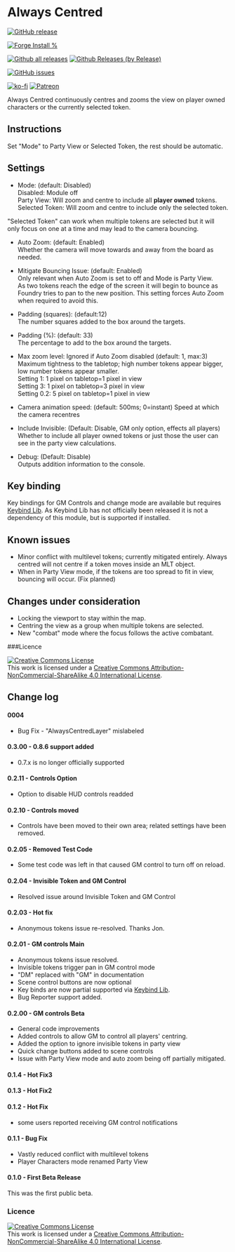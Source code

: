 # Always Centred

[![GitHub release](https://img.shields.io/github/release/sdoehren/always-centred.svg)](https://GitHub.com/sdoehren/always-centred/releases/)

[![Forge Install %](https://img.shields.io/badge/dynamic/json?label=Forge%20Installs&query=package.installs&suffix=%25&url=https%3A%2F%2Fforge-vtt.com%2Fapi%2Fbazaar%2Fpackage%2Falways-centred
)](https://GitHub.com/sdoehren/always-centred/releases/)


[![Github all releases](https://img.shields.io/github/downloads/sdoehren/always-centred/total.svg)](https://GitHub.com/sdoehren/always-centred/releases/)
[![Github Releases (by Release)](https://img.shields.io/github/downloads/sdoehren/always-centred/latest/total.svg)](https://GitHub.com/sdoehren/always-centred/releases/)


[![GitHub issues](https://img.shields.io/github/issues/sdoehren/always-centred/bug.svg)](https://GitHub.com/sdoehren/always-centred/issues/)
 

[![ko-fi](https://img.shields.io/badge/ko--fi-Support%20Me-red?style=flat-square&logo=ko-fi)](https://ko-fi.com/sdoehren)
[![Patreon](https://img.shields.io/badge/Patreon-Support%20Me-red?style=flat-square&logo=patreon)](https://www.patreon.com/bePatron?u=49614365)


Always Centred continuously centres and zooms the view on player owned characters or the currently selected token.



## Instructions
Set "Mode" to Party View or Selected Token, the rest should be automatic.

## Settings

- Mode: (default: Disabled)  
Disabled: Module off  
Party View: Will zoom and centre to include all **player owned** tokens.  
Selected Token:  Will zoom and centre to include only the selected token.  

"Selected Token" can work when multiple tokens are selected but it will only focus on one at a time and may lead to the camera bouncing.

- Auto Zoom: (default: Enabled)  
Whether the camera will move towards and away from the board as needed.

- Mitigate Bouncing Issue: (default: Enabled)  
Only relevant when Auto Zoom is set to off and Mode is Party View.  
  As two tokens reach the edge of the screen it will begin to bounce as Foundry tries to pan to the new position. This setting forces Auto Zoom when required to avoid this.
  
- Padding (squares): (default:12)  
The number squares added to the box around the targets.

- Padding (%): (default: 33)  
The percentage to add to the box around the targets. 

- Max zoom level: Ignored if Auto Zoom disabled (default: 1, max:3) 
Maximum tightness to the tabletop; high number tokens appear bigger, low number tokens appear smaller.  
Setting 1: 1 pixel on tabletop=1 pixel in view  
Setting 3: 1 pixel on tabletop=3 pixel in view  
Setting 0.2: 5 pixel on tabletop=1 pixel in view  

- Camera animation speed: (default: 500ms; 0=instant)
Speed at which the camera recentres
  
- Include Invisible: (Default: Disable, GM only option, effects all players)
Whether to include all player owned tokens or just those the user can see in the party view calculations. 
  
- Debug: (Default: Disable)  
Outputs addition information to the console.

## Key binding

Key bindings for GM Controls and change mode are available but requires [Keybind Lib](https://gitlab.com/fvtt-modules-lab/keybind-lib). 
As Keybind Lib has not officially been released it is not a dependency of this module, but is supported if installed.

## Known issues

- Minor conflict with multilevel tokens; currently mitigated entirely.  Always centred will not centre if a token moves inside an MLT object.
- When in Party View mode, if the tokens are too spread to fit in view, bouncing will occur. (Fix planned)


## Changes under consideration

- Locking the viewport to stay within the map.
- Centring the view as a group when multiple tokens are selected.
- New "combat" mode where the focus follows the active combatant.

###Licence

<a rel="license" href="http://creativecommons.org/licenses/by-nc-sa/4.0/"><img alt="Creative Commons License" style="border-width:0" src="https://i.creativecommons.org/l/by-nc-sa/4.0/88x31.png" /></a><br />This work is licensed under a <a rel="license" href="http://creativecommons.org/licenses/by-nc-sa/4.0/">Creative Commons Attribution-NonCommercial-ShareAlike 4.0 International License</a>.

## Change log

#### 0004

- Bug Fix - "AlwaysCentredLayer" mislabeled


#### 0.3.00 - 0.8.6 support added

- 0.7.x is no longer officially supported

#### 0.2.11 - Controls Option

- Option to disable HUD controls readded

#### 0.2.10 - Controls moved

- Controls have been moved to their own area; related settings have been removed.

#### 0.2.05 - Removed Test Code

- Some test code was left in that caused GM control to turn off on reload.

#### 0.2.04 - Invisible Token and GM Control

- Resolved issue around Invisible Token and GM Control

#### 0.2.03 - Hot fix

- Anonymous tokens issue re-resolved. Thanks Jon.

#### 0.2.01 - GM controls Main

- Anonymous tokens issue resolved.
- Invisible tokens trigger pan in GM control mode
- "DM" replaced with "GM" in documentation
- Scene control buttons are now optional
- Key binds are now partial supported via [Keybind Lib](https://gitlab.com/fvtt-modules-lab/keybind-lib).
- Bug Reporter support added.

#### 0.2.00 - GM controls Beta
- General code improvements
- Added controls to allow GM to control all players' centring.
- Added the option to ignore invisible tokens in party view
- Quick change buttons added to scene controls
- Issue with Party View mode and auto zoom being off partially mitigated.

#### 0.1.4 - Hot Fix3

#### 0.1.3 - Hot Fix2

#### 0.1.2 - Hot Fix
- some users reported receiving GM control notifications

#### 0.1.1 - Bug Fix

- Vastly reduced conflict with multilevel tokens
- Player Characters mode renamed Party View

#### 0.1.0 - First Beta Release  
This was the first public beta.


### Licence

<a rel="license" href="http://creativecommons.org/licenses/by-nc-sa/4.0/"><img alt="Creative Commons License" style="border-width:0" src="https://i.creativecommons.org/l/by-nc-sa/4.0/88x31.png" /></a><br />This work is licensed under a <a rel="license" href="http://creativecommons.org/licenses/by-nc-sa/4.0/">Creative Commons Attribution-NonCommercial-ShareAlike 4.0 International License</a>.